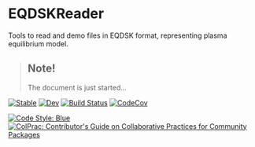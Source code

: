 # EQDSKReader

Tools to read and demo files in EQDSK format, representing plasma equilibrium model.

> ## Note!
> 
> The document is just started...
> 


[![Stable](https://img.shields.io/badge/docs-stable-blue.svg)](https://dvp2015.github.io/EQDSKReader.jl/stable/) 
[![Dev](https://img.shields.io/badge/docs-dev-blue.svg)](https://dvp2015.github.io/EQDSKReader.jl/dev/) 
[![Build Status](https://github.com/dvp2015/EQDSKReader.jl/actions/workflows/CI.yml/badge.svg?branch=main)](https://github.com/dvp2015/EQDSKReader.jl/actions/workflows/CI.yml?query=branch%3Amain) 
[![CodeCov](https://codecov.io/gh/dvp2015/EQDSKReader.jl/branch/main/graph/badge.svg?token=75P0OIVTP7)](https://codecov.io/gh/dvp2015/EQDSKReader.jl)
<!-- https://codecov.io/gh/dvp2015/EQDSKReader.jl/branch/main/graphs/sunburst.svg?token=75P0OIVTP7 -->
[![Code Style: Blue](https://img.shields.io/badge/code%20style-blue-4495d1.svg)](https://github.com/invenia/BlueStyle) 
[![ColPrac: Contributor's Guide on Collaborative Practices for Community Packages](https://img.shields.io/badge/ColPrac-Contributor's%20Guide-blueviolet)](https://github.com/SciML/ColPrac)

